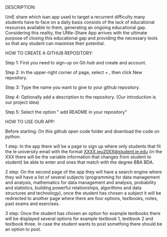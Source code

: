 DESCRIPTION:


UniE share which isan app used to target a  recurrent difficulty many students have to face on a daily basis consists of the lack of educational resources available to them, generating an ongoing educational gap. Considering this reality, the UNIe-Share App arrives with the ultimate purpose of closing this educational gap and providing the necessary tools so that any student can maximise their potential. 


HOW TO CREATE A GITHUB REPOSITORY:


Step 1: First you need to sign-up on Git-hub and create and account.

Step 2: In the upper-right corner of  page, select + , then click New repository.

Step 3: Type the name you want to give to your github repository.

Step 4: Optionally add a description to the repository. (Our introduction is our project idea)

Step 5: Select the option " add README in your repository"


HOW TO USE OUR APP:

Before starting: On this github open code folder and download the code on python.

1 step: In the app there will be a page to sign up where only students that fit the Ie university email with the format  XXXX.ieu20XX@student.ie.edu (in the XXX there will be the variable information that changes from student to student)  be able to enter and ones that match with the degree BBA BDA. 

2 step: On the second page of the app they will have a search engine where they will have a list of several subjects (programming for data management and analysis, mathematics for data management and analysis, probability and statistics, building powerful relationships, algorithms and data structures and technology), once the student has chosen a subject it will be redirected to another page where there are four options, textbooks, notes, past exams and exercises. 

3 step: Once the student has chosen an option for example textbooks there will be displayed several options for example textbook 1, textbook 2 and textbook three. In case the student wants to post something there should be an option to post. 

